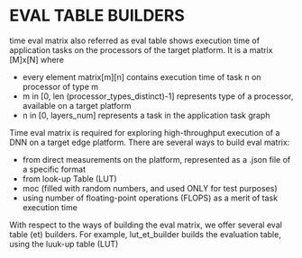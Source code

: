 # EVAL TABLE BUILDERS

time eval matrix also referred as eval table shows execution time of application tasks on the processors of the target platform. It is a matrix [M]x[N] where
 * every element matrix[m][n] contains execution time of task n on processor of type m
 * m in [0, len (processor_types_distinct)-1] represents type of a processor, available on a target platform
 * n in [0, layers_num] represents a task in the application task graph


Time eval matrix is required for exploring high-throughput execution of a DNN on a target edge platform. There are several ways to build eval matrix:
* from direct measurements on the platform, represented as a .json file of a specific format
* from look-up Table (LUT)
* moc (filled with random numbers, and used ONLY for test purposes)
* using number of floating-point operations (FLOPS) as a merit of task execution time

With respect to the ways of building the eval matrix, we offer several eval table (et) builders. For example, lut_et_builder builds the evaluation table, using the luuk-up table (LUT)